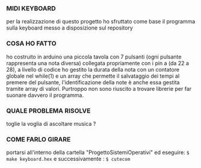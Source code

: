 ### MIDI KEYBOARD
per la realizzazione di questo progetto ho sfruttato come base il programma sulla keyboard messo a disposizione sul repository

### COSA HO FATTO
ho costruito in arduino una piccola tavola con 7 pulsanti (ogni pulsante rappresenta una nota diversa) collegata propriamente con i pin a (da 22 a 28), a livello di codice ho gestito la durata della nota  con un contatore globale nel while(1) e un array che permette il salvataggio dei tempi al premere del pulsante, l'identificazione della note è anche essa gestita tramite array di valori. Purtroppo non sono riuscito a trovare librerie per far suonare davvero il programma.  
### QUALE PROBLEMA RISOLVE 
toglie la voglia di ascoltare musica ? 
### COME FARLO GIRARE 
portarsi all'interno della cartella "ProgettoSistemiOperativi"  ed eseguire: 
  `$ make keyboard.hex`
e successivamente : 
  `$ cutecom`
